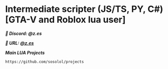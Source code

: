 # Intermediate scripter (JS/TS, PY, C#) [GTA-V and Roblox lua user]

***🤖 Discord: @z.es***

***🤖 URL: [@z.es](https://discord.com/users/728711900841377832)***

***Main LUA Projects***
```
https://github.com/sosolol/projects
```
